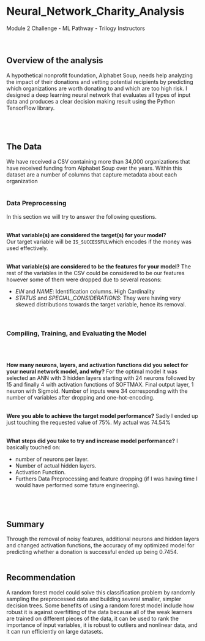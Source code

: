 # Neural_Network_Charity_Analysis
Module 2 Challenge - ML Pathway - Trilogy Instructors
<br/><br/><br/>

## Overview of the analysis

A hypothetical nonprofit foundation, Alphabet Soup, needs help analyzing the impact of their donations and vetting potential recipients by predicting which organizations are worth donating to and which are too high risk. I designed a deep learning neural network that evaluates all types of input data and produces a clear decision making result using the Python TensorFlow library.
<br/><br/><br/><br/>




## The Data
We have received a CSV containing more than 34,000 organizations that have received funding from Alphabet Soup over the years. Within this dataset are a number of columns that capture metadata about each organization
<br/><br/>


### Data Preprocessing
In this section we will try to answer the following questions.
<br/><br/>

**What variable(s) are considered the target(s) for your model?**
<br/>
Our target variable will be ```IS_SUCCESSFUL```which encodes if the money was used effectively.
<br/><br/>

**What variable(s) are considered to be the features for your model?**
The rest of the variables in the CSV could be considered to be our features however some of them were dropped due to several reasons:
* *EIN* and *NAME*: Identification columns. High Cardinality
* *STATUS* and *SPECIAL_CONSIDERATIONS*: They were having very skewed distributions towards the target variable, hence its removal.
<br/><br/><br/>

### Compiling, Training, and Evaluating the Model
<br/><br/>

**How many neurons, layers, and activation functions did you select for your neural network model, and why?**
For the optimal model it was selected an ANN with 3 hidden layers starting with 24 neurons followed by 15 and finally 4 with activation functions of SOFTMAX. Final output layer, 1 neuron with Sigmoid. Number of inputs were 34 corresponding with the number of variables after dropping and one-hot-encoding.
<br/><br/>

**Were you able to achieve the target model performance?**
Sadly I ended up just touching the requested value of 75%. My actual was 74.54%
<br/><br/>

**What steps did you take to try and increase model performance?**
I basically touched on:
* number of neurons per layer.
* Number of actual hidden layers.
* Activation Function.
* Furthers Data Preprocessing and feature dropping (if I was having time I would have performed some fature engineering).
<br/><br/><br/><br/>



## Summary
Through the removal of noisy features, additional neurons and hidden layers and changed activation functions, the accuracy of my optimized model for predicting whether a donation is successful ended up being 0.7454.
<br/><br/>

## Recommendation
A random forest model could solve this classification problem by randomly sampling the preprocessed data and building several smaller, simpler decision trees. Some benefits of using a random forest model include how robust it is against overfitting of the data because all of the weak learners are trained on different pieces of the data, it can be used to rank the importance of input variables, it is robust to outliers and nonlinear data, and it can run efficiently on large datasets.
